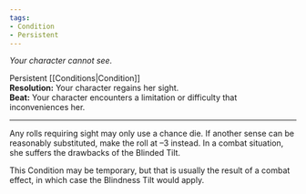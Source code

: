 ```yaml
---
tags:
- Condition
- Persistent
---
```


_Your character cannot see._

Persistent [[Conditions|Condition]]\
**Resolution:** Your character regains her sight.\
**Beat:** Your character encounters a limitation or difficulty that inconveniences her.

---

Any rolls requiring sight may only use a chance die. If another sense can be reasonably substituted, make the roll at –3 instead. In a combat situation, she suffers the drawbacks of the Blinded Tilt.

This Condition may be temporary, but that is usually the result of a combat effect, in which case the Blindness Tilt would apply.